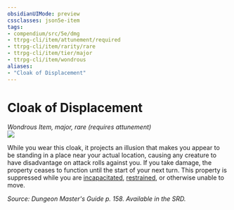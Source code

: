```yaml
---
obsidianUIMode: preview
cssclasses: json5e-item
tags:
- compendium/src/5e/dmg
- ttrpg-cli/item/attunement/required
- ttrpg-cli/item/rarity/rare
- ttrpg-cli/item/tier/major
- ttrpg-cli/item/wondrous
aliases: 
- "Cloak of Displacement"
---
```

# Cloak of Displacement
*Wondrous Item, major, rare (requires attunement)*  
![](/3-Mechanics/CLI/items/img/cloak-of-displacement.webp#right)  


While you wear this cloak, it projects an illusion that makes you appear to be standing in a place near your actual location, causing any creature to have disadvantage on attack rolls against you. If you take damage, the property ceases to function until the start of your next turn. This property is suppressed while you are [incapacitated](/3-Mechanics/CLI/rules/conditions.md#incapacitated), [restrained](/3-Mechanics/CLI/rules/conditions.md#restrained), or otherwise unable to move.

*Source: Dungeon Master's Guide p. 158. Available in the SRD.*